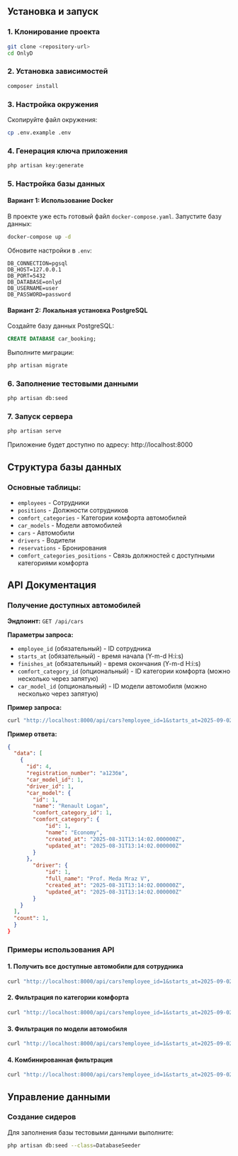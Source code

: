 ## Установка и запуск

### 1. Клонирование проекта

```bash
git clone <repository-url>
cd OnlyD
```

### 2. Установка зависимостей

```bash
composer install
```

### 3. Настройка окружения

Скопируйте файл окружения:

```bash
cp .env.example .env
```

### 4. Генерация ключа приложения

```bash
php artisan key:generate
```

### 5. Настройка базы данных

#### Вариант 1: Использование Docker

В проекте уже есть готовый файл `docker-compose.yaml`. Запустите базу данных:

```bash
docker-compose up -d
```

Обновите настройки в `.env`:

```dotenv
DB_CONNECTION=pgsql
DB_HOST=127.0.0.1
DB_PORT=5432
DB_DATABASE=onlyd
DB_USERNAME=user
DB_PASSWORD=password
```

#### Вариант 2: Локальная установка PostgreSQL

Создайте базу данных PostgreSQL:

```sql
CREATE DATABASE car_booking;
```

Выполните миграции:

```bash
php artisan migrate
```

### 6. Заполнение тестовыми данными

```bash
php artisan db:seed
```

### 7. Запуск сервера

```bash
php artisan serve
```

Приложение будет доступно по адресу: http://localhost:8000

## Структура базы данных

### Основные таблицы:

- `employees` - Сотрудники
- `positions` - Должности сотрудников
- `comfort_categories` - Категории комфорта автомобилей
- `car_models` - Модели автомобилей
- `cars` - Автомобили
- `drivers` - Водители
- `reservations` - Бронирования
- `comfort_categories_positions` - Связь должностей с доступными категориями комфорта

## API Документация

### Получение доступных автомобилей

**Эндпоинт:** `GET /api/cars`

**Параметры запроса:**
- `employee_id` (обязательный) - ID сотрудника
- `starts_at` (обязательный) - время начала (Y-m-d H:i:s)
- `finishes_at` (обязательный) - время окончания (Y-m-d H:i:s)
- `comfort_category_id` (опциональный) - ID категории комфорта (можно несколько через запятую)
- `car_model_id` (опциональный) - ID модели автомобиля (можно несколько через запятую)

**Пример запроса:**
```bash
curl "http://localhost:8000/api/cars?employee_id=1&starts_at=2025-09-02%2009:00:00&finishes_at=2025-09-02%2017:00:00&comfort_category_id=1,2"
```

**Пример ответа:**
```json
{
  "data": [
    {
      "id": 4,
      "registration_number": "а123бв",
      "car_model_id": 1,
      "driver_id": 1,
      "car_model": {
        "id": 1,
        "name": "Renault Logan",
        "comfort_category_id": 1,
        "comfort_category": {
            "id": 1,
            "name": "Economy",
            "created_at": "2025-08-31T13:14:02.000000Z",
            "updated_at": "2025-08-31T13:14:02.000000Z"
        }
      },
        "driver": {
            "id": 1,
            "full_name": "Prof. Meda Mraz V",
            "created_at": "2025-08-31T13:14:02.000000Z",
            "updated_at": "2025-08-31T13:14:02.000000Z"
        }
    }
  ],
  "count": 1,
  }
}
```
### Примеры использования API

#### 1. Получить все доступные автомобили для сотрудника

```bash
curl "http://localhost:8000/api/cars?employee_id=1&starts_at=2025-09-02%2009:00:00&finishes_at=2025-09-02%2017:00:00"
```

#### 2. Фильтрация по категории комфорта

```bash
curl "http://localhost:8000/api/cars?employee_id=1&starts_at=2025-09-02%2009:00:00&finishes_at=2025-09-02%2017:00:00&comfort_category_id=1"
```

#### 3. Фильтрация по модели автомобиля

```bash
curl "http://localhost:8000/api/cars?employee_id=1&starts_at=2025-09-02%2009:00:00&finishes_at=2025-09-02%2017:00:00&car_model_id=1,2"
```

#### 4. Комбинированная фильтрация

```bash
curl "http://localhost:8000/api/cars?employee_id=1&starts_at=2025-09-02%2009:00:00&finishes_at=2025-09-02%2017:00:00&comfort_category_id=1,2&car_model_id=1"
```

## Управление данными

### Создание сидеров

Для заполнения базы тестовыми данными выполните:

```bash
php artisan db:seed --class=DatabaseSeeder
```